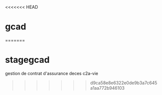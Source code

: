 <<<<<<< HEAD
# gcad 
=======
# stagegcad
gestion de contrat d'assurance deces
c2a-vie
>>>>>>> d9ca58e8e6322e0de9b3a7c645a1aa772b946103
